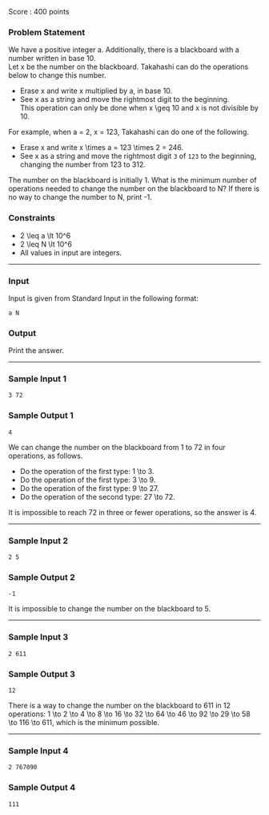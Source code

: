 Score : 400 points

### Problem Statement

We have a positive integer a. Additionally, there is a blackboard with a number written in base 10.  
Let x be the number on the blackboard. Takahashi can do the operations below to change this number.

* Erase x and write x multiplied by a, in base 10.
* See x as a string and move the rightmost digit to the beginning.  
  This operation can only be done when x \geq 10 and x is not divisible by 10.

For example, when a = 2, x = 123, Takahashi can do one of the following.

* Erase x and write x \times a = 123 \times 2 = 246.
* See x as a string and move the rightmost digit `3` of `123` to the beginning, changing the number from 123 to 312.

The number on the blackboard is initially 1. What is the minimum number of operations needed to change the number on the blackboard to N? If there is no way to change the number to N, print -1.

### Constraints

* 2 \leq a \lt 10^6
* 2 \leq N \lt 10^6
* All values in input are integers.

---

### Input

Input is given from Standard Input in the following format:

```
a N
```

### Output

Print the answer.

---

### Sample Input 1

```
3 72
```

### Sample Output 1

```
4
```

We can change the number on the blackboard from 1 to 72 in four operations, as follows.

* Do the operation of the first type: 1 \to 3.
* Do the operation of the first type: 3 \to 9.
* Do the operation of the first type: 9 \to 27.
* Do the operation of the second type: 27 \to 72.

It is impossible to reach 72 in three or fewer operations, so the answer is 4.

---

### Sample Input 2

```
2 5
```

### Sample Output 2

```
-1
```

It is impossible to change the number on the blackboard to 5.

---

### Sample Input 3

```
2 611
```

### Sample Output 3

```
12
```

There is a way to change the number on the blackboard to 611 in 12 operations: 1 \to 2 \to 4 \to 8 \to 16 \to 32 \to 64 \to 46 \to 92 \to 29 \to 58 \to 116 \to 611, which is the minimum possible.

---

### Sample Input 4

```
2 767090
```

### Sample Output 4

```
111
```